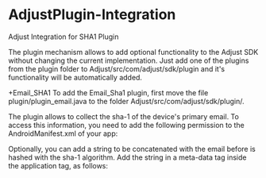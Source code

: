 AdjustPlugin-Integration
========================

Adjust Integration for SHA1 Plugin

The plugin mechanism allows to add optional functionality to the Adjust SDK without changing the current implementation. Just add one of the plugins from the plugin folder to Adjust/src/com/adjust/sdk/plugin and it's functionality will be automatically added.

+Email_SHA1 To add the Email_Sha1 plugin, first move the file plugin/plugin_email.java to the folder Adjust/src/com/adjust/sdk/plugin/.

The plugin allows to collect the sha-1 of the device's primary email. To access this information, you need to add the following permission to the AndroidManifest.xml of your app:

Optionally, you can add a string to be concatenated with the email before is hashed with the sha-1 algorithm. Add the string in a meta-data tag inside the application tag, as follows:
